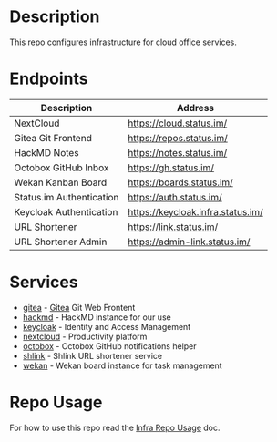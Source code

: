# Description

This repo configures infrastructure for cloud office services.

# Endpoints

| Description              | Address                           |
|--------------------------|-----------------------------------|
| NextCloud                | https://cloud.status.im/          |
| Gitea Git Frontend       | https://repos.status.im/          |
| HackMD Notes             | https://notes.status.im/          |
| Octobox GitHub Inbox     | https://gh.status.im/             |
| Wekan Kanban Board       | https://boards.status.im/         |
| Status.im Authentication | https://auth.status.im/           |
| Keycloak Authentication  | https://keycloak.infra.status.im/ |
| URL Shortener            | https://link.status.im/           |
| URL Shortener Admin      | https://admin-link.status.im/     |

# Services

* [gitea](ansible/roles/gitea) - [Gitea](https://gitea.io/) Git Web Frontent
* [hackmd](ansible/roles/hackmd) - HackMD instance for our use
* [keycloak](ansible/roles/keycloak) - Identity and Access Management
* [nextcloud](ansible/roles/nextcloud) - Productivity platform
* [octobox](ansible/roles/octobox) - Octobox GitHub notifications helper
* [shlink](ansible/roles/shlink) - Shlink URL shortener service
* [wekan](ansible/roles/wekan) - Wekan board instance for task management

# Repo Usage

For how to use this repo read the [Infra Repo Usage](https://github.com/status-im/infra-docs/blob/master/articles/infra_repo_usage.md) doc.
